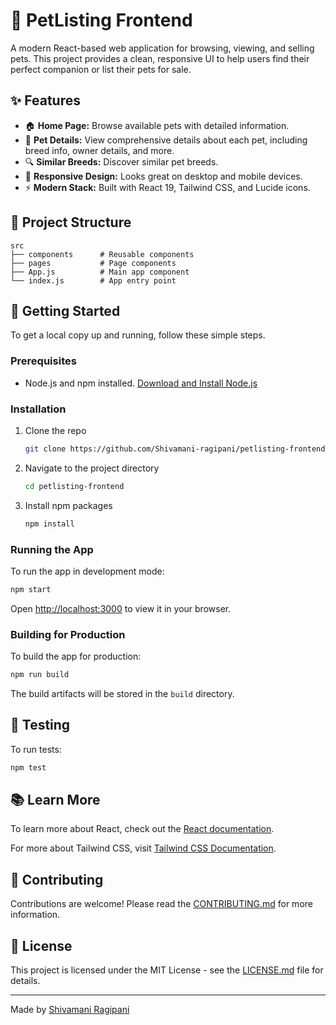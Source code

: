 # 🐾 PetListing Frontend

A modern React-based web application for browsing, viewing, and selling pets. This project provides a clean, responsive UI to help users find their perfect companion or list their pets for sale.

## ✨ Features

- 🏠 **Home Page:** Browse available pets with detailed information.
- 🐶 **Pet Details:** View comprehensive details about each pet, including breed info, owner details, and more.
- 🔍 **Similar Breeds:** Discover similar pet breeds.
- 📱 **Responsive Design:** Looks great on desktop and mobile devices.
- ⚡ **Modern Stack:** Built with React 19, Tailwind CSS, and Lucide icons.

## 📁 Project Structure

```
src
├── components      # Reusable components
├── pages           # Page components
├── App.js          # Main app component
└── index.js        # App entry point
```

## 🚀 Getting Started

To get a local copy up and running, follow these simple steps.

### Prerequisites

- Node.js and npm installed. [Download and Install Node.js](https://nodejs.org/)

### Installation

1. Clone the repo
   ```sh
   git clone https://github.com/Shivamani-ragipani/petlisting-frontend.git
   ```
2. Navigate to the project directory
   ```sh
   cd petlisting-frontend
   ```
3. Install npm packages
   ```sh
   npm install
   ```

### Running the App

To run the app in development mode:

```sh
npm start
```

Open [http://localhost:3000](http://localhost:3000) to view it in your browser.

### Building for Production

To build the app for production:

```sh
npm run build
```

The build artifacts will be stored in the `build` directory.

## 🧪 Testing

To run tests:

```sh
npm test
```

## 📚 Learn More

To learn more about React, check out the [React documentation](https://reactjs.org/).

For more about Tailwind CSS, visit [Tailwind CSS Documentation](https://tailwindcss.com/docs).

## 🤝 Contributing

Contributions are welcome! Please read the [CONTRIBUTING.md](CONTRIBUTING.md) for more information.

## 📝 License

This project is licensed under the MIT License - see the [LICENSE.md](LICENSE.md) file for details.

---

Made by [Shivamani Ragipani](https://github.com/Shivamani-ragipani)